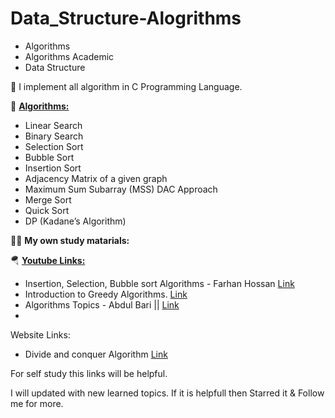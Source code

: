 # Data_Structure-Alogrithms

- Algorithms
- Algorithms Academic
- Data Structure

🧩 I implement all algorithm in C Programming Language. 

🚀 **<ins> Algorithms: </ins>**

* Linear Search
* Binary Search
* Selection Sort
* Bubble Sort
* Insertion Sort
* Adjacency Matrix of a given graph
* Maximum Sum Subarray (MSS) DAC Approach
* Merge Sort
* Quick Sort
* DP (Kadane’s Algorithm)

📌📌 **My own study matarials:**

🪂 **<ins>Youtube Links:</ins>**
* Insertion, Selection, Bubble sort Algorithms - Farhan Hossan  [Link](https://www.youtube.com/playlist?list=PLgrAmbRAezuhDI7LqoRiDlS2eimB7zXBf)
* Introduction to Greedy Algorithms.  [Link](https://www.youtube.com/watch?v=HzeK7g8cD0Y)
* Algorithms Topics - 
Abdul Bari || [ Link ](https://www.youtube.com/playlist?list=PLDN4rrl48XKpZkf03iYFl-O29szjTrs_O)
* 

Website Links:
* Divide and conquer Algorithm [Link](https://www.programiz.com/dsa/divide-and-conquer)

For self study this links will be helpful. 

I will updated with new learned topics. If it is helpfull then Starred it & Follow me for more. 
